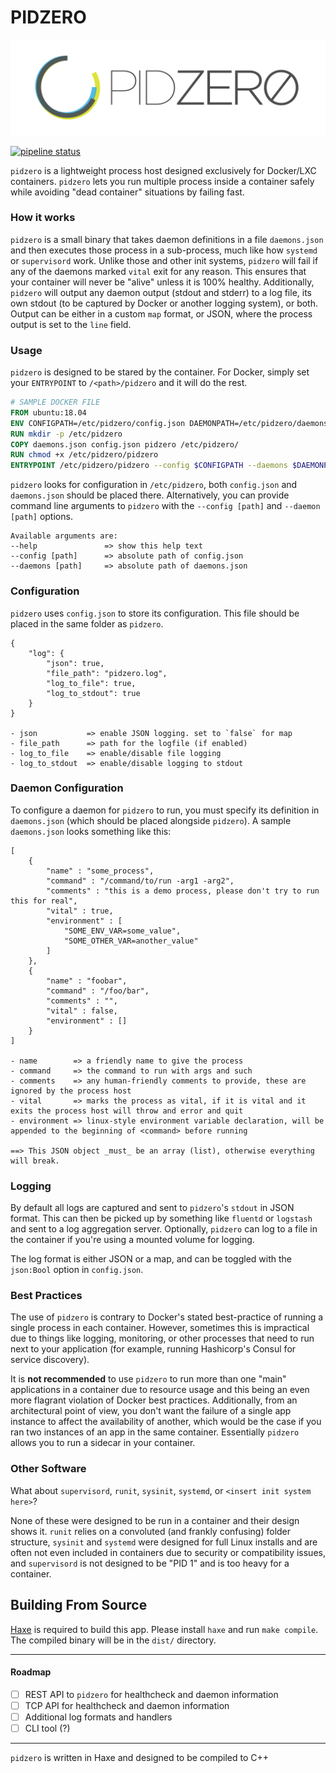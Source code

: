 # PIDZERO
![zero](pidzero_logo_framed_transp-01.png)

[![pipeline status](https://gitlab.com/hexapp.net/pidzero/badges/master/pipeline.svg)](https://gitlab.com/hexapp.net/pidzero/commits/master)

`pidzero` is a lightweight process host designed exclusively for Docker/LXC containers. `pidzero` lets you run multiple process inside a container safely while avoiding "dead container" situations by failing fast.

### How it works
`pidzero` is a small binary that takes daemon definitions in a file `daemons.json` and then executes those process in a sub-process, much like how `systemd` or `supervisord` work. Unlike those and other init systems, `pidzero` will fail if any of the daemons marked `vital` exit for any reason. This ensures that your container will never be "alive" unless it is 100% healthy. Additionally, `pidzero` will output any daemon output (stdout and stderr) to a log file, its own stdout (to be captured by Docker or another logging system), or both. Output can be either in a custom `map` format, or JSON, where the process output is set to the `line` field.


### Usage

`pidzero` is designed to be stared by the container. For Docker, simply set your `ENTRYPOINT` to `/<path>/pidzero` and it will do the rest.

```Dockerfile
# SAMPLE DOCKER FILE
FROM ubuntu:18.04
ENV CONFIGPATH=/etc/pidzero/config.json DAEMONPATH=/etc/pidzero/daemons.json
RUN mkdir -p /etc/pidzero
COPY daemons.json config.json pidzero /etc/pidzero/
RUN chmod +x /etc/pidzero/pidzero
ENTRYPOINT /etc/pidzero/pidzero --config $CONFIGPATH --daemons $DAEMONPATH
```

`pidzero` looks for configuration in `/etc/pidzero`, both `config.json` and `daemons.json` should be placed there.
Alternatively, you can provide command line arguments to `pidzero` with the `--config [path]` and `--daemon [path]` options.
```
Available arguments are:
--help               => show this help text
--config [path]      => absolute path of config.json
--daemons [path]     => absolute path of daemons.json

```

### Configuration

`pidzero` uses `config.json` to store its configuration. This file should be placed in the same folder as `pidzero`.

```shell
{
    "log": {
        "json": true,
        "file_path": "pidzero.log",
        "log_to_file": true,
        "log_to_stdout": true
    }
}

- json           => enable JSON logging. set to `false` for map
- file_path      => path for the logfile (if enabled)
- log_to_file    => enable/disable file logging
- log_to_stdout  => enable/disable logging to stdout
```

### Daemon Configuration

To configure a daemon for `pidzero` to run, you must specify its definition in `daemons.json` (which should be placed alongside `pidzero`). A sample `daemons.json` looks something like this:
```shell
[
    {
        "name" : "some_process",
        "command" : "/command/to/run -arg1 -arg2",
        "comments" : "this is a demo process, please don't try to run this for real",
        "vital" : true,
        "environment" : [
            "SOME_ENV_VAR=some_value",
            "SOME_OTHER_VAR=another_value"
        ]
    },
    {
        "name" : "foobar",
        "command" : "/foo/bar",
        "comments" : "",
        "vital" : false,
        "environment" : []
    }
]

- name        => a friendly name to give the process
- command     => the command to run with args and such
- comments    => any human-friendly comments to provide, these are ignored by the process host
- vital       => marks the process as vital, if it is vital and it exits the process host will throw and error and quit
- environment => linux-style environment variable declaration, will be appended to the beginning of <command> before running

==> This JSON object _must_ be an array (list), otherwise everything will break.
```

### Logging

By default all logs are captured and sent to `pidzero`'s `stdout` in JSON format. This can then be picked up by something like `fluentd` or `logstash` and sent to a log aggregation server. Optionally, `pidzero` can log to a file in the container if you're using a mounted volume for logging.

The log format is either JSON or a map, and can be toggled with the `json:Bool` option in `config.json`.


### Best Practices

The use of `pidzero` is contrary to Docker's stated best-practice of running a single process in each container. However, sometimes this is impractical due to things like logging, monitoring, or other processes that need to run next to your application (for example, running Hashicorp's Consul for service discovery).

It is **not recommended** to use `pidzero` to run more than one "main" applications in a container due to resource usage and this being an even more flagrant violation of Docker best practices. Additionally, from an architectural point of view, you don't want the failure of a single app instance to affect the availability of another, which would be the case if you ran two instances of an app in the same container. Essentially `pidzero` allows you to run a sidecar in your container.

### Other Software
What about `supervisord`, `runit`, `sysinit`, `systemd`, or `<insert init system here>`?

None of these were designed to be run in a container and their design shows it. `runit` relies on a convoluted (and frankly confusing) folder structure, `sysinit` and `systemd` were designed for full Linux installs and are often not even included in containers due to security or compatibility issues, and `supervisord` is not designed to be "PID 1" and is too heavy for a container.

## Building From Source
[Haxe](https://haxe.org) is required to build this app. Please install `haxe` and run `make compile`. The compiled binary will be in the `dist/` directory.

***

#### Roadmap
- [ ] REST API to `pidzero` for healthcheck and daemon information
- [ ] TCP API for healthcheck and daemon information
- [ ] Additional log formats and handlers
- [ ] CLI tool (?)

***

`pidzero` is written in Haxe and designed to be compiled to C++

